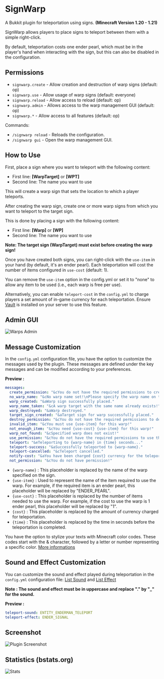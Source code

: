 # SignWarp

A Bukkit plugin for teleportation using signs.
**(Minecraft Version 1.20 - 1.21)**

SignWarp allows players to place signs to teleport between them with a simple right-click.

By default, teleportation costs one ender pearl, which must be in the player's hand when interacting with the sign, but this can also be disabled in the configuration.
## Permissions

- `signwarp.create` - Allow creation and destruction of warp signs (default: op)
- `signwarp.use` - Allow usage of warp signs (default: everyone)
- `signwarp.reload` - Allow access to reload (default: op)
- `signwarp.admin` - Allows access to the warp management GUI (default: op)
- `signwarp.*` - Allow access to all features (default: op)

Commands:
- `/signwarp reload` - Reloads the configuration.
- `/signwarp gui` - Open the warp management GUI.
## How to Use

First, place a sign where you want to teleport with the following content:

- First line: **[WarpTarget]** or **[WPT]**
- Second line: The name you want to use

This will create a warp sign that sets the location to which a player teleports.

After creating the warp sign, create one or more warp signs from which you want to teleport to the target sign.

This is done by placing a sign with the following content:

- First line: **[Warp]** or **[WP]**
- Second line: The name you want to use

**Note: The target sign (WarpTarget) must exist before creating the warp sign!**

Once you have created both signs, you can right-click with the `use-item` in your hand (by default, it's an ender pearl).
Each teleportation will cost the number of items configured in `use-cost` (default: 1).

You can remove the `use-item` option in the config.yml or set it to "none" to allow any item to be used (i.e., each warp is free per use).

Alternatively, you can enable `teleport-cost` in the `config.yml` to charge players a set amount of in-game currency for each teleportation. Ensure [Vault](https://www.spigotmc.org/resources/vault.34315/) is installed on your server to use this feature.

## Admin GUI

![Warps Admin](https://i.imgur.com/60JLVPC.gif)

## Message Customization

In the `config.yml` configuration file, you have the option to customize the messages used by the plugin. These messages are defined under the key messages and can be modified according to your preferences.

**Preview :**

```yaml
messages:
  create_permission: "&cYou do not have the required permissions to create warp signs!"
  no_warp_name: "&cNo warp name set!\nPlease specify the warp name on the second line."
  warp_created: "&aWarp sign successfully placed."
  warp_name_taken: "&cA warp target with the same name already exists!"
  warp_destroyed: "&aWarp destroyed."
  target_sign_created: "&aTarget sign for warp successfully placed."
  destroy_permission: "&cYou do not have the required permissions to destroy warp signs!"
  invalid_item: "&cYou must use {use-item} for this warp!"
  not_enough_item: "&cYou need {use-cost} {use-item} for this warp!"
  warp_not_found: "&cSpecified warp does not exist!"
  use_permission: "&cYou do not have the required permissions to use the warp sign!"
  teleport: "&eTeleporting to {warp-name} in {time} seconds..."
  teleport-success: "&aSuccessfully teleported to {warp-name}."
  teleport-cancelled: "&cTeleport cancelled."
  notify-cost: "&aYou have been charged {cost} currency for the teleportation."
  not_permission: "&cYou do not have permission!"
  ```

- `{warp-name}` : This placeholder is replaced by the name of the warp specified on the sign.
- `{use-item}` : Used to represent the name of the item required to use the warp. For example, if the required item is an ender pearl, this placeholder will be replaced by "ENDER_PEARL".
- `{use-cost}` : This placeholder is replaced by the number of items needed to use the warp. For example, if the cost to use the warp is 1 ender pearl, this placeholder will be replaced by "1".
- `{cost}` : This placeholder is replaced by the amount of currency charged for teleportation.
- `{time}` : This placeholder is replaced by the time in seconds before the teleportation is completed.

You have the option to stylize your texts with Minecraft color codes. These codes start with the & character, followed by a letter or number representing a specific color. [More informations](https://www.digminecraft.com/lists/color_list_pc.php)

## Sound and Effect Customization

You can customize the sound and effect played during teleportation in the `config.yml` configuration file:
[List Sound](https://www.digminecraft.com/lists/sound_list_pc.php) and [List Effect](https://hub.spigotmc.org/javadocs/spigot/org/bukkit/Effect.html)

**Note : The sound and effect must be in uppercase and replace "." by "_" for the sound.**

**Preview :**
```yaml
teleport-sound: ENTITY_ENDERMAN_TELEPORT
teleport-effect: ENDER_SIGNAL
```
## Screenshot

![Plugin Screenshot](https://i.imgur.com/vrdM5sD.png)

## Statistics (bstats.org)

![Stats](https://bstats.org/signatures/bukkit/SignWarps.svg)